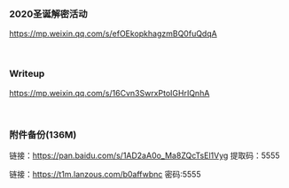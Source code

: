 ### 2020圣诞解密活动

https://mp.weixin.qq.com/s/efOEkopkhagzmBQ0fuQdqA

<br>

### Writeup

https://mp.weixin.qq.com/s/16Cvn3SwrxPtoIGHrIQnhA

<br>

### 附件备份(136M)

链接：https://pan.baidu.com/s/1AD2aA0o_Ma8ZQcTsEl1Vyg 提取码：5555

链接：https://t1m.lanzous.com/b0affwbnc 密码:5555